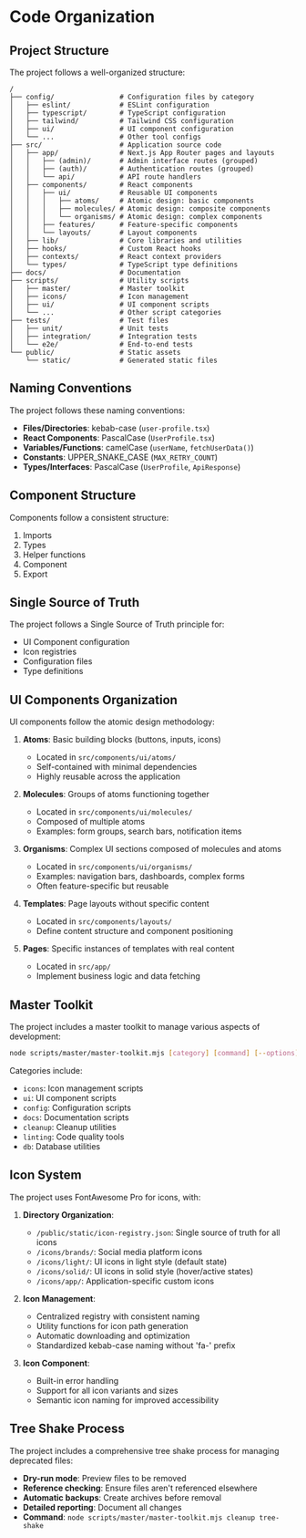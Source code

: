 # Code Organization

## Project Structure

The project follows a well-organized structure:

```
/
├── config/                # Configuration files by category
│   ├── eslint/            # ESLint configuration
│   ├── typescript/        # TypeScript configuration
│   ├── tailwind/          # Tailwind CSS configuration
│   ├── ui/                # UI component configuration
│   └── ...                # Other tool configs
├── src/                   # Application source code
│   ├── app/               # Next.js App Router pages and layouts
│   │   ├── (admin)/       # Admin interface routes (grouped)
│   │   ├── (auth)/        # Authentication routes (grouped)
│   │   └── api/           # API route handlers
│   ├── components/        # React components
│   │   ├── ui/            # Reusable UI components
│   │   │   ├── atoms/     # Atomic design: basic components
│   │   │   ├── molecules/ # Atomic design: composite components
│   │   │   └── organisms/ # Atomic design: complex components
│   │   ├── features/      # Feature-specific components
│   │   └── layouts/       # Layout components
│   ├── lib/               # Core libraries and utilities
│   ├── hooks/             # Custom React hooks
│   ├── contexts/          # React context providers
│   └── types/             # TypeScript type definitions
├── docs/                  # Documentation
├── scripts/               # Utility scripts
│   ├── master/            # Master toolkit
│   ├── icons/             # Icon management
│   ├── ui/                # UI component scripts
│   └── ...                # Other script categories
├── tests/                 # Test files
│   ├── unit/              # Unit tests
│   ├── integration/       # Integration tests
│   └── e2e/               # End-to-end tests
└── public/                # Static assets
    └── static/            # Generated static files
```

## Naming Conventions

The project follows these naming conventions:

- **Files/Directories**: kebab-case (`user-profile.tsx`)
- **React Components**: PascalCase (`UserProfile.tsx`)
- **Variables/Functions**: camelCase (`userName`, `fetchUserData()`)
- **Constants**: UPPER_SNAKE_CASE (`MAX_RETRY_COUNT`)
- **Types/Interfaces**: PascalCase (`UserProfile`, `ApiResponse`)

## Component Structure

Components follow a consistent structure:

1. Imports
2. Types
3. Helper functions
4. Component
5. Export

## Single Source of Truth

The project follows a Single Source of Truth principle for:

- UI Component configuration
- Icon registries
- Configuration files
- Type definitions

## UI Components Organization

UI components follow the atomic design methodology:

1. **Atoms**: Basic building blocks (buttons, inputs, icons)

   - Located in `src/components/ui/atoms/`
   - Self-contained with minimal dependencies
   - Highly reusable across the application

2. **Molecules**: Groups of atoms functioning together

   - Located in `src/components/ui/molecules/`
   - Composed of multiple atoms
   - Examples: form groups, search bars, notification items

3. **Organisms**: Complex UI sections composed of molecules and atoms

   - Located in `src/components/ui/organisms/`
   - Examples: navigation bars, dashboards, complex forms
   - Often feature-specific but reusable

4. **Templates**: Page layouts without specific content

   - Located in `src/components/layouts/`
   - Define content structure and component positioning

5. **Pages**: Specific instances of templates with real content
   - Located in `src/app/`
   - Implement business logic and data fetching

## Master Toolkit

The project includes a master toolkit to manage various aspects of development:

```bash
node scripts/master/master-toolkit.mjs [category] [command] [--options]
```

Categories include:

- `icons`: Icon management scripts
- `ui`: UI component scripts
- `config`: Configuration scripts
- `docs`: Documentation scripts
- `cleanup`: Cleanup utilities
- `linting`: Code quality tools
- `db`: Database utilities

## Icon System

The project uses FontAwesome Pro for icons, with:

1. **Directory Organization**:

   - `/public/static/icon-registry.json`: Single source of truth for all icons
   - `/icons/brands/`: Social media platform icons
   - `/icons/light/`: UI icons in light style (default state)
   - `/icons/solid/`: UI icons in solid style (hover/active states)
   - `/icons/app/`: Application-specific custom icons

2. **Icon Management**:

   - Centralized registry with consistent naming
   - Utility functions for icon path generation
   - Automatic downloading and optimization
   - Standardized kebab-case naming without 'fa-' prefix

3. **Icon Component**:
   - Built-in error handling
   - Support for all icon variants and sizes
   - Semantic icon naming for improved accessibility

## Tree Shake Process

The project includes a comprehensive tree shake process for managing deprecated files:

- **Dry-run mode**: Preview files to be removed
- **Reference checking**: Ensure files aren't referenced elsewhere
- **Automatic backups**: Create archives before removal
- **Detailed reporting**: Document all changes
- **Command**: `node scripts/master/master-toolkit.mjs cleanup tree-shake`
